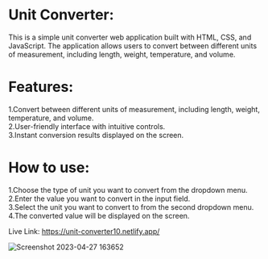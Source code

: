 # Unit Converter:
This is a simple unit converter web application built with HTML, CSS, and JavaScript. The application allows users to convert between different units of measurement, including length, weight, temperature, and volume.

# Features:
  1.Convert between different units of measurement, including length, weight, temperature, and volume. <br>
  2.User-friendly interface with intuitive controls. <br>
  3.Instant conversion results displayed on the screen.

# How to use:
  1.Choose the type of unit you want to convert from the dropdown menu. <br>
  2.Enter the value you want to convert in the input field. <br>
  3.Select the unit you want to convert to from the second dropdown menu. <br>
  4.The converted value will be displayed on the screen.
 
Live Link: https://unit-converter10.netlify.app/

![Screenshot 2023-04-27 163652](https://user-images.githubusercontent.com/77582313/234844583-8ecd132c-b4a7-4241-bee6-16f09460b1d8.png)
